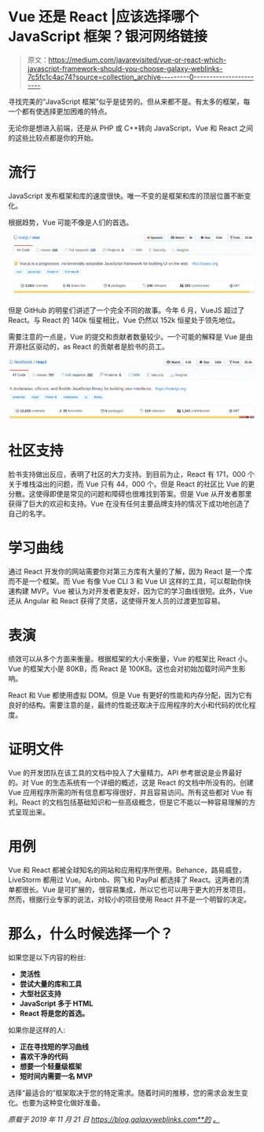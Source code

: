 # Vue 还是 React |应该选择哪个 JavaScript 框架？银河网络链接

> 原文：<https://medium.com/javarevisited/vue-or-react-which-javascript-framework-should-you-choose-galaxy-weblinks-7c5fc1c4ac74?source=collection_archive---------0----------------------->

寻找完美的“JavaScript 框架”似乎是徒劳的。但从来都不是。有太多的框架，每一个都有使选择更加困难的特点。

无论你是想进入前端，还是从 PHP 或 C++转向 JavaScript，Vue 和 React 之间的这些比较点都是你的开始。

# 流行

JavaScript 发布框架和库的速度很快。唯一不变的是框架和库的顶层位置不断变化。

根据趋势，Vue 可能不像是人们的首选。

![](img/b0da26ce612f8d93c4f6c74c6764213f.png)

但是 GitHub 的明星们讲述了一个完全不同的故事。今年 6 月，VueJS 超过了 React。与 React 的 140k 恒星相比，Vue 仍然以 152k 恒星处于领先地位。

需要注意的一点是，Vue 的提交和贡献者数量较少。一个可能的解释是 Vue 是由开源社区驱动的，as React 的贡献者是脸书的员工。

![](img/a2f8d7c648cb8b42d8f4d6b64ebbf5a9.png)

# 社区支持

脸书支持做出反应，表明了社区的大力支持。到目前为止，React 有 171，000 个关于堆栈溢出的问题，而 Vue 只有 44，000 个。但是 React 的社区比 Vue 的更分散。这使得即使是常见的问题和障碍也很难找到答案。但是 Vue 从开发者那里获得了巨大的欢迎和支持。Vue 在没有任何主要品牌支持的情况下成功地创造了自己的名字。

# 学习曲线

通过 React 开发你的网站需要你对第三方库有大量的了解，因为 React 是一个库而不是一个框架。而 Vue 有像 Vue CLI 3 和 Vue UI 这样的工具，可以帮助你快速构建 MVP。Vue 被认为对开发者更友好，因为它的学习曲线很短。此外，Vue 还从 Angular 和 React 获得了灵感，这使得开发人员的过渡更加容易。

# 表演

绩效可以从多个方面来衡量。根据框架的大小来衡量，Vue 的框架比 React 小。Vue 的框架大小是 80KB，而 React 是 100KB。这也会对初始加载时间产生影响。

React 和 Vue 都使用虚拟 DOM。但是 Vue 有更好的性能和内存分配，因为它有良好的结构。需要注意的是，最终的性能还取决于应用程序的大小和代码的优化程度。

# 证明文件

Vue 的开发团队在该工具的文档中投入了大量精力。API 参考据说是业界最好的。对 Vue 的生态系统有一个详细的概述，这是 React 的文档中所没有的。创建 Vue 应用程序所需的所有信息都写得很好，并且容易访问。所有这些都对 Vue 有利。React 的文档包括基础知识和一些高级概念，但是它不能以一种容易理解的方式呈现出来。

# 用例

Vue 和 React 都被全球知名的网站和应用程序所使用。Behance，路易威登，LiveStorm 都用过 Vue。Airbnb、网飞和 PayPal 都选择了 React。这两者的清单都很长。Vue 是可扩展的，很容易集成，所以它也可以用于更大的开发项目。然而，根据行业专家的说法，对较小的项目使用 React 并不是一个明智的决定。

# 那么，什么时候选择一个？

如果您是以下内容的粉丝:

*   **灵活性**
*   **尝试大量的库和工具**
*   **大型社区支持**
*   **JavaScript 多于 HTML**
*   **React 将是您的首选。**

如果你是这样的人:

*   **正在寻找短的学习曲线**
*   **喜欢干净的代码**
*   **想要一个轻量级框架**
*   **短时间内需要一名 MVP**

选择“最适合的”框架取决于您的特定需求。随着时间的推移，您的需求会发生变化。也要为这种变化做好准备。

*原载于 2019 年 11 月 21 日 https://blog.galaxyweblinks.com**的* [*。*](https://blog.galaxyweblinks.com/vue-or-react-which-javascript-framework-should-you-choose/)